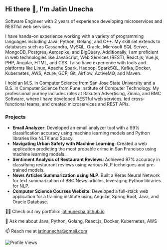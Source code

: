 ## Hi there 👋, I'm Jatin Unecha

Software Engineer with 2 years of experience developing microservices and RESTful web services.

I have hands-on experience working with a variety of programming languages including Java, Python, Golang, and C++. My skill set extends to databases such as Cassandra, MySQL, Oracle, Microsoft SQL Server, MongoDB, Postgres, Aerospike, and BigQuery. Additionally, I am proficient in web technologies like JavaScript, Web Services (REST), React.js, Vue.js, PHP, Angular, HTML, and CSS. I also have experience with tools and platforms like Linux, Apache Spark, Hadoop, SparkSQL, Kafka, Docker, Kubernetes, AWS, Azure, GCP, Git, Airflow, ActiveMQ, and Maven.

I hold an M.S. in Computer Science from San Jose State University and a B.S. in Computer Science from Pune Institute of Computer Technology. My professional journey includes roles at Rakuten Advertising, Zinnia, and BMC Software, where I have developed RESTful web services, led cross-functional teams, and created microservices and REST APIs.

### Projects
- **Email Analyzer**: Developed an email analyzer tool with a 99% classification accuracy using machine learning models and Python libraries like NLTK and Spacy.
- **Navigating Urban Safety with Machine Learning**: Created a web application predicting the most probable crime in San Francisco using machine learning models.
- **Sentiment Analysis of Restaurant Reviews**: Achieved 97% accuracy in classifying restaurant reviews using various NLP techniques and pre-trained models.
- **News Articles Summarization using NLP**: Built a Keras Neural Network for text summarization of BBC News articles, leveraging Python libraries for NLP.
- **Computer Science Courses Website**: Developed a full-stack web application for a training institute using Angular, Spring Boot, Java, and Oracle Database.

👨‍💻 Check out my portfolio: [jatinunecha.github.io](https://jatinunecha.github.io)

💬 Ask me about Java, Python, Golang, React.js, Docker, Kubernetes, AWS

📫 Reach me at jatinunecha@gmail.com

![Profile Views](https://komarev.com/ghpvc/?username=jsunecha&color=green)

<!--
**jsunecha/jsunecha** is a ✨ _special_ ✨ repository because its `README.md` (this file) appears on your GitHub profile.

Here are some ideas to get you started:

- 🔭 I’m currently working on ...
- 🌱 I’m currently learning ...
- 👯 I’m looking to collaborate on ...
- 🤔 I’m looking for help with ...
- 💬 Ask me about ...
- 📫 How to reach me: ...
- 😄 Pronouns: ...
- ⚡ Fun fact: ...
-->
